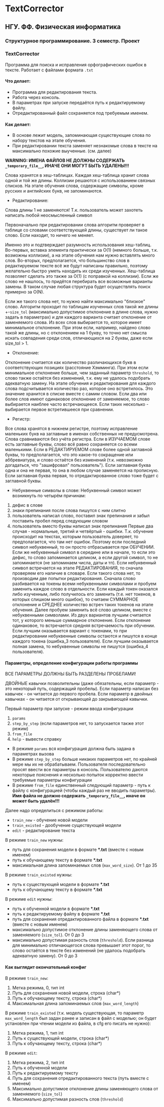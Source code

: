 # TextCorrector
## НГУ. ФФ. Физическая информатика
### Структурное программирование. 3 семестр. Проект
### TextCorrector
Программа для поиска и исправления орфографических ошибок в тексте. Работает с файлами формата `.txt`
#### Что делает:
- Программа для редактирования текста.
- Работа через консоль.
- В параметрах при запуске передаётся путь к редактируемому файлу.
- Отредактированный файл сохраняется под требуемым именем.
#### Как делает:
- В основе лежит модель, запоминающая существующие слова по набору текстов на этапе обучения.
- При редактировании текста заменяет незнакомые слова в тексте на максимально похожие выученные. (см. далее)

__WARNING: ИМЕНА ФАЙЛОВ НЕ ДОЛЖНЫ СОДЕРЖАТЬ `_temporary_file__`, ИНАЧЕ ОНИ МОГУТ БЫТЬ УДАЛЕНЫ!!!__

Слова хранятся в хеш-таблицах. Каждая хеш-таблица хранит слова одной и той же длины. Коллизии решаются с использованием связных списков. На этапе обучения слова, содержащие символы, кроме русских и английских букв, не запоминаются.

- Редактирование:

Слова длины 1 не заменяются! Т.к. пользователь может захотеть написать любой неосмысленный символ

Первоначально при редактировании слова алгоритм проверяет в таблице со словами соответствующей длины, существует ли такое слово. Если находит, то ничего не меняет. 

Именно это и подтверждает разумность использования хеш-таблиц. Во-первых, вставка элемента практически за O(1) (немного больше, т.к. возможны коллизии), а на этапе обучения нам нужно вставлять много слов. Во-вторых, предполагается, что большинство слов в редактируемом тексте всё же будут написаны правильно, поэтому желательно быстро уметь находить их среди изученных. Хеш-таблица позволяет сделать это также за O(1) (с поправкой на коллизии). Если же слово не нашлось, то придётся перебирать все возможные варианты замены. В таком случае любая структура будет осуществлять поиск примерно за O(N).

Если же такого слова нет, то нужно найти максимально "близкое" слово. Алгоритм проходит по таблицам изученных слов такой же длины +-`size_tol` (максимально допустимое отклонение в длине слова, нужно задать в параметрах) и для каждого варианта считает отклонение от заменяемого слова. Из всех слов выбирается то, которое имеет минимальное отклонение. При этом если, например, найдено слово такой же длины, но с отклонением на 1 букву, то точно нет смысла искать совпадения среди слов, отличающихся на 2 буквы, даже если size_tol > 1.

- Отклонение:

Отклонение считается как количество различающихся букв в соответствующих позициях (расстояние Хэмминга). При этом если минимальное отклонение больше, чем заданный параметр `threshold`, то слово также остаётся без изменений, т.к. ему не удалось подобрать адекватную замену. На этапе обучения  и редактирования для каждого слова подсчитывается количество раз, которое оно встретилось. Это значение хранится в списке вместе с самим словом. Если два или более слов имеют одинаковое отклонение от заменяемое, то слово выбирается наиблее часто встречающееся. Если таких несколько - выбирается первое встретившееся при сравнении.

- Регистр:

Все слова хранятся в нижнем регистре, поэтому исправление маленьких букв на заглавные в именах собственных не предусмотрена. Слова сравниваются без учёта регистра. Если в ИЗУЧАЕМОМ слове есть заглавные буквы, слово всё равно сохраняется со всеми маленькими. Если в РЕДАКТИРУЕМОМ слове более одной заглавной буквы, то предполагается, что это какое-то сокращение или аббревиатура, и слово остаётся без изменений (т.к. невозможно догадаться, что "зашифровал" пользователь"). Если заглавная буква одна и она не первая, то она в любом случае заменяется на прописную. Если заглавная буква первая, то отредактированное слово тоже будет с заглавной буквы.

- Небуквенные символы в слове:
Небуквенный символ может возникнуть по четырём причинам: 
1. дефис в слове
2. знаки препинания после слова пишутся с ним слитно
3. пользователь написал слово, поставил знак препинания и забыл поставить пробел перед следующим словом
4. пользователь вместо буквы написал знак препинания
Первые два случая - нормальные, третий  и четвёртый - ошибки. Т.к. обучение происходит на текстах, которым пользователь доверяет, то предполагается, что там нет ошибок. Поэтому если последний символ небуквенный, то он просто отбрасывается при ОБУЧЕНИИ. Если же небуквенный символ в середине или в начале, то если это дефис, то слово запоминается целиком, а если другой символ, то не запоминается (не запоминаем числа, даты и тп). Если небуквенный символ встречается на этапе РЕДАКТИРОВАНИЯ, то сначала проверяем его наличие в словаре. Если такого слова нет, то производим две попытки редактирования. Сначала слово разбивается на токены всеми небуквенными символами и пробуем заменить каждое слово в отдельности. Если каждый токен оказался либо изученным, либо получилось его заменить (т.е. нет токенов, в которых слишком много ошибок), то считаем СУММАРНОЕ отклонение и СРЕДНЕЕ количество встреч таких токенов на этапе обучения. Далее пробуем заменить всё слово целиком, вместе с небуквенными символами. Из двух вариантов лучшим считается тот, у которого меньше суммарное отклонение. Если отклонение одинаковое, то встречается средняя встречаемость при обучении. Если лучшим оказывается вариант с токенами, то при редактировании небуквенные символы остаются и пишутся в конце каждого токена (ошибка_3 пользователя). Если лучшим оказывается полная замена, то небуквенные символы не пишутся (ошибка_4 пользователя).

#### Параметры, определение конфигурации работы программы
ВСЕ ПАРАМЕТРЫ ДОЛЖНЫ БЫТЬ РАЗДЕЛЕНЫ ПРОБЕЛАМИ!

ДВОЙНЫЕ кавычки позволительны (даже обязательны, если параметр - это некоторый путь, содержащий пробелы). Если параметр написан без кавычек - он читается до первого пробела. Если параметр в двойных кавычках - он читается от открывающей до закрывающей кавычки.

Первый параметр при запуске - режим ввода конфигурации
1. `params`
2. `step_by_step` (если параметров нет, то запускается также этот режим)
3. `from_file`
4. `help` - вывести справку
- В режиме `params` вся конфигурация должна быть задана в параметрах вызова
- В режиме `step_by_step` больше никаких параметров нет, по крайней мере мы их не обрабатываем. Пользователя последовательно просят ввести все параметры в консоль. Пользователю даются некоторые пояснения и несколько попыток корректно ввести требуемые параметры конфигурации
- В режиме `from_file` единственный следующий параметр - путь к файлу с конфигурацией (чтобы каждый раз не вводить параметры). __Имя файла не должно содержать `_temporary_file__`, иначе он может быть удалён!!!__

Далее надо определиться с режимом работы:
- `train_new` - обучение новой модели
- `train_existed` - дообучение существующей модели
- `edit` - редактирование текста

В режиме `train_new` нужны:
- путь для сохранения модели в формате __*.txt__ (вместе с новым именем)
- путь к обучающему тексту в формате __*.txt__
- максимальная длина запоминаемых слов (`max_word_size`). От 1 до 35

В режиме `train_existed` нужны:
- путь к существующей модели в формате __*.txt__
- путь к обучающему тексту в формате __*.txt__

В режиме `edit` нужны:
- путь к обученной модели в формате __*.txt__
- путь к редактируемому файлу в формате __*.txt__
- путь для сохранения отредактированного файла в формате __*.txt__ (вместе с новым именем)
- максимально допустимое отклонение длины заменяющего слова от заменяемого (`size_tol`). От 0 до 3
- максимально допустимая разность слов (`threshold`). Если разница для минимально отличающегося слова превышает этот порог, то слово остаётся в тексте без изменений (не удалось подобрать адекватную замену). От 0 до 3

#### Как выглядит окончательный конфиг
В режиме `train_new`:
1. Метка режима, 0, тип int
2. Путь для сохранения новой модели, строка (char*)
3. Путь к обучающему тексту, строка (char*)
4. Максимальная длина запоминаемых слов (`max_word_length`)

В режиме `train_existed` (т.к. модель существующая, то параметр `max_word_length` был задан ранее и записан в файл с моделью; он будет установлен при чтении модели из файла, в cfg его писать не нужно):
1. Метка режима, 1, тип int
2. Путь к существующей модели, строка (char*)
3. Путь к обучающему тексту, строка (char*)

В режиме `edit`:
1. Метка режима, 2, тип int
2. Путь к обученной модели
3. Путь к редактируемому тексту
4. Путь для сохранения отредактированного текста (путь вместе с именем)
5. Максимально допустимое отклонение длины заменяющего слова от заменяемого (`size_tol`)
6. Максимально допустимая разность слов (`threshold`)


